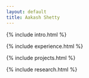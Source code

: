 ```yaml
---
layout: default
title: Aakash Shetty
---
```


<!-- Introduction -->
{% include intro.html %}

<!-- Experience -->
{% include experience.html %}

<!-- Projects -->
{% include projects.html %}

<!-- Research -->
{% include research.html %}